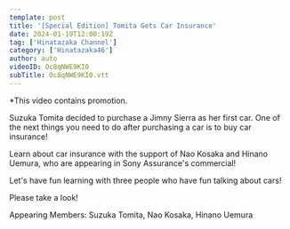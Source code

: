 ```yaml
---
template: post
title: '[Special Edition] Tomita Gets Car Insurance'
date: 2024-01-19T12:00:19Z
tag: ['Hinatazaka Channel']
category: ['Hinatazaka46']
author: auto 
videoID: Oc8qNWE9KI0
subTitle: Oc8qNWE9KI0.vtt
---
```

*This video contains promotion.

Suzuka Tomita decided to purchase a Jimny Sierra as her first car. One of the next things you need to do after purchasing a car is to buy car insurance!

Learn about car insurance with the support of Nao Kosaka and Hinano Uemura, who are appearing in Sony Assurance's commercial!

Let's have fun learning with three people who have fun talking about cars!

Please take a look!

Appearing Members: Suzuka Tomita, Nao Kosaka, Hinano Uemura
